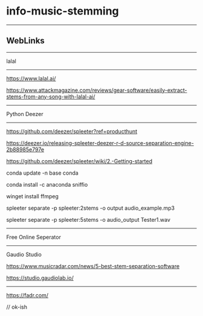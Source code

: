 # info-music-stemming

--------
WebLinks
--------

****************************
lalal
****************************

https://www.lalal.ai/

https://www.attackmagazine.com/reviews/gear-software/easily-extract-stems-from-any-song-with-lalal-ai/


****************************
Python Deezer
****************************

https://github.com/deezer/spleeter?ref=producthunt

https://deezer.io/releasing-spleeter-deezer-r-d-source-separation-engine-2b88985e797e

https://github.com/deezer/spleeter/wiki/2.-Getting-started

conda update -n base conda

conda install -c anaconda sniffio

winget install ffmpeg

spleeter separate -p spleeter:2stems -o output audio_example.mp3

spleeter separate -p spleeter:5stems -o audio_output Tester1.wav

****************************
Free Online Seperator
****************************

Gaudio Studio

https://www.musicradar.com/news/5-best-stem-separation-software

https://studio.gaudiolab.io/

********

https://fadr.com/

// ok-ish
